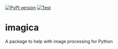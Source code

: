 [![PyPI version](https://badge.fury.io/py/imagica.svg)](https://badge.fury.io/py/imagica)
[![Test](https://github.com/MagicalLiebe/imagica/actions/workflows/python-app.yml/badge.svg)](https://github.com/MagicalLiebe/imagica/actions/workflows/python-app.yml)

# imagica
A package to help with image processing for Python

